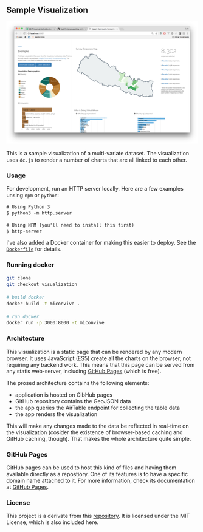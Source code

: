 ## Sample Visualization

![thumbnail](thumbnail.png "Screengrab")

This is a sample visualization of a multi-variate dataset. The visualization uses `dc.js` to render a number of charts that are all linked to each other.

### Usage
For development, run an HTTP server locally. Here are a few examples unsing `npm` or `python`:

```
# Using Python 3
$ python3 -m http.server

# Using NPM (you'll need to install this first)
$ http-server
```

I've also added a Docker container for making this easier to deploy. See the [`Dockerfile`](/Dockerfile) for details. 

### Running docker    
```bash   
git clone 
git checkout visualization

# build docker  
docker build -t miconvive .  

# run docker 
docker run -p 3000:8000 -t miconvive
```

### Architecture
This visualization is a static page that can be rendered by any modern browser. It uses JavaScript (ES5) create all the charts on the browser, not requiring any backend work. This means that this page can be served from any statis web-server, including [GitHub Pages](https://pages.github.com/) (which is free).

The prosed architecture contains the following elements:

* application is hosted on GibHub pages
* GitHub repository contains the GeoJSON data
* the app queries the AirTable endpoint for collecting the table data
* the app renders the visualization

This will make any changes made to the data be reflected in real-time on the visualization (cosider the existence of browser-based caching and GitHub caching, though). That makes the whole architecture quite simple.

### GitHub Pages
GitHub pages can be used to host this kind of files and having them available directly as a repostiory. One of its features is to have a specific domain name attached to it. For more information, check its documentation at [GitHub Pages](https://pages.github.com/).

### License
This project is a derivate from this [repository](https://github.com/luiscape/hdxviz-nepal-community-survey). It is licensed under the MIT License, which is also included here.
